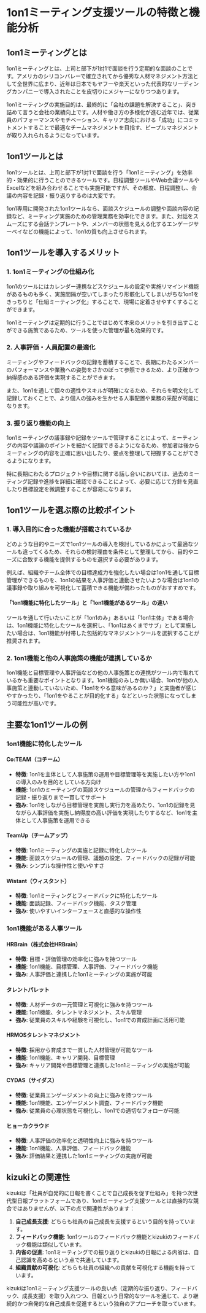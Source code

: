 # 1on1ミーティング支援ツールの特徴と機能分析

## 1on1ミーティングとは
1on1ミーティングとは、上司と部下が1対1で面談を行う定期的な面談のことです。アメリカのシリコンバレーで確立されてから優秀な人材マネジメント方法として全世界に広まり、近年は日本でもヤフーや楽天といった代表的なリーディングカンパニーで導入されたことを皮切りにメジャーになりつつあります。

1on1ミーティングの実施目的は、最終的に「会社の課題を解決すること」、突き詰めて言うと会社の業績向上です。人材や働き方の多様化が進む近年では、従業員のパフォーマンスやモチベーション、キャリア志向における「成功」にコミットメントすることで最適なチームマネジメントを目指す、ピープルマネジメントが取り入れられるようになっています。

## 1on1ツールとは
1on1ツールとは、上司と部下が1対1で面談を行う「1on1ミーティング」を効率的・効果的に行うことのできるツールです。日程調整ツールやWeb会議ツールやExcelなどを組み合わせることでも実施可能ですが、その都度、日程調整し、会議の内容を記録・振り返りするのは大変です。

1on1専用に開発された1on1ツールなら、面談スケジュールの調整や面談内容の記録など、ミーティング実施のための管理業務を効率化できます。また、対話をスムーズにする会話テンプレートや、メンバーの状態を見える化するエンゲージサーベイなどの機能によって、1on1の質も向上させられます。

## 1on1ツールを導入するメリット

### 1. 1on1ミーティングの仕組み化
1on1のツールにはカレンダー連携などスケジュールの設定や実施リマインド機能があるものも多く、実施間隔が空いてしまったり形骸化してしまいがちな1on1をきっちりと「仕組ミーティング化」することで、現場に定着させやすくすることができます。

1on1ミーティングは定期的に行うことではじめて本来のメリットを引き出すことができる施策であるため、ツールを使った管理が最も効果的です。

### 2. 人事評価・人員配置の最適化
ミーティングやフィードバックの記録を蓄積することで、長期にわたるメンバーのパフォーマンスや業務への姿勢をさかのぼって参照できるため、より正確かつ納得感のある評価を実現することができます。

また、1on1を通して個々の適性やスキルが明確になるため、それらを明文化して記録しておくことで、より個人の強みを生かせる人事配置や業務の采配が可能になります。

### 3. 振り返り機能の向上
1on1ミーティングの議事録や記録をツールで管理することによって、ミーティングの内容や議論のポイントを細かく記録できるようになるため、参加者は後からミーティングの内容を正確に思い出したり、要点を整理して把握することができるようになります。

特に長期にわたるプロジェクトや目標に関する話し合いにおいては、過去のミーティング記録や進捗を詳細に確認できることによって、必要に応じて方針を見直したり目標設定を微調整することが容易になります。

## 1on1ツールを選ぶ際の比較ポイント

### 1. 導入目的に合った機能が搭載されているか
どのような目的やニーズで1on1ツールの導入を検討しているかによって最適なツールも違ってくるため、それらの検討理由を条件として整理してから、目的やニーズに合致する機能を提供するものを選択する必要があります。

例えば、組織やチーム全体での目標達成力を強化したい場合は1on1を通して目標管理ができるものを、1on1の結果を人事評価と連動させたいような場合は1on1の議事録や取り組みを可視化して蓄積できる機能が備わったものがおすすめです。

#### 「1on1機能に特化したツール」と「1on1機能があるツール」の違い
ツールを通して行いたいことが「1on1のみ」あるいは「1on1主体」である場合は、1on1機能に特化したツールを選択し、「1on1はあくまでサブ」として実施したい場合は、1on1機能が付帯した包括的なマネジメントツールを選択することが推奨されます。

### 2. 1on1機能と他の人事施策の機能が連携しているか
1on1機能と目標管理や人事評価などの他の人事施策との連携がツール内で取れているかも重要なポイントとなります。1on1機能のみしか無い場合、1on1が他の人事施策と連動していないため、「1on1をやる意味があるのか？」と実施者が感じやすかったり、「1on1をやることが目的化する」などといった状態になってしまう可能性が高いです。

## 主要な1on1ツールの例

### 1on1機能に特化したツール

#### Co:TEAM（コチーム）
- **特徴**: 1on1を主体として人事施策の運用や目標管理等を実施したい方や1on1の導入のみを目的としている方向け
- **機能**: 1on1のミーティングの面談スケジュールの管理からフィードバックの記録・振り返りまで一貫してサポート
- **強み**: 1on1をしながら目標管理を実施し実行力を高めたり、1on1の記録を見ながら人事評価を実施し納得度の高い評価を実現したりするなど、1on1を主体として人事施策を運用できる

#### TeamUp（チームアップ）
- **特徴**: 1on1ミーティングの実施と記録に特化したツール
- **機能**: 面談スケジュールの管理、議題の設定、フィードバックの記録が可能
- **強み**: シンプルな操作性と使いやすさ

#### Wistant（ウィスタント）
- **特徴**: 1on1ミーティングとフィードバックに特化したツール
- **機能**: 面談記録、フィードバック機能、タスク管理
- **強み**: 使いやすいインターフェースと直感的な操作性

### 1on1機能がある人事ツール

#### HRBrain（株式会社HRBrain）
- **特徴**: 目標・評価管理の効率化に強みを持つツール
- **機能**: 1on1機能、目標管理、人事評価、フィードバック機能
- **強み**: 人事評価と連携した1on1ミーティングの実施が可能

#### タレントパレット
- **特徴**: 人材データの一元管理と可視化に強みを持つツール
- **機能**: 1on1機能、タレントマネジメント、スキル管理
- **強み**: 従業員のスキルや経験を可視化し、1on1での育成計画に活用可能

#### HRMOSタレントマネジメント
- **特徴**: 採用から育成まで一貫した人材管理が可能なツール
- **機能**: 1on1機能、キャリア開発、目標管理
- **強み**: キャリア開発や目標管理と連携した1on1ミーティングの実施が可能

#### CYDAS（サイダス）
- **特徴**: 従業員エンゲージメントの向上に強みを持つツール
- **機能**: 1on1機能、エンゲージメント調査、フィードバック機能
- **強み**: 従業員の心理状態を可視化し、1on1での適切なフォローが可能

#### ヒョーカクラウド
- **特徴**: 人事評価の効率化と透明性向上に強みを持つツール
- **機能**: 1on1機能、人事評価、フィードバック機能
- **強み**: 評価結果と連携した1on1ミーティングの実施が可能

## kizukiとの関連性
kizukiは「社員が自発的に日報を書くことで自己成長を促す仕組み」を持つ次世代型日報プラットフォームであり、1on1ミーティング支援ツールとは直接的な競合ではありませんが、以下の点で関連性があります：

1. **自己成長支援**: どちらも社員の自己成長を支援するという目的を持っています。
2. **フィードバック機能**: 1on1ツールのフィードバック機能とkizukiのフィードバック機能は類似しています。
3. **内省の促進**: 1on1ミーティングでの振り返りとkizukiの日報による内省は、自己認識を高めるという点で共通しています。
4. **組織貢献の可視化**: どちらも社員の組織への貢献を可視化する機能を持っています。

kizukiは1on1ミーティング支援ツールの良い点（定期的な振り返り、フィードバック、成長支援）を取り入れつつ、日報という日常的なツールを通じて、より継続的かつ自発的な自己成長を促進するという独自のアプローチを取っています。
